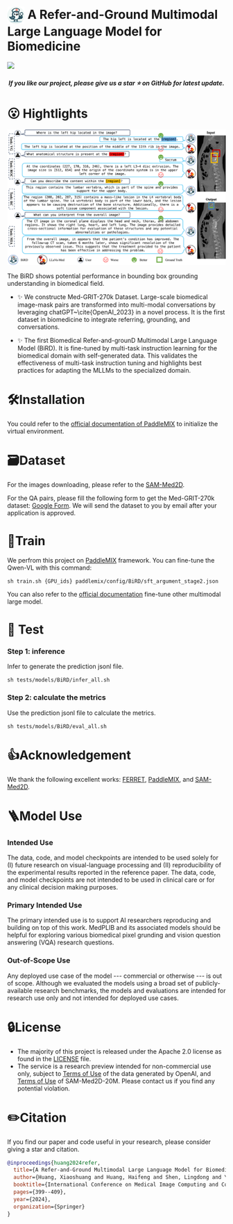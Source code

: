 
<!-- The official repository of the paper named 'A Refer-and-Ground Multimodal Large Language Model for Biomedicine' -->

# <img src="assets/logo.png" alt="Image" style="width: 40px; vertical-align: middle;"> A Refer-and-Ground Multimodal Large Language Model for Biomedicine 

<a src="https://img.shields.io/badge/cs.CV-2308.16184-b31b1b?logo=arxiv&logoColor=red" href="https://arxiv.org/abs/2406.18146"> <img src="https://img.shields.io/badge/cs.CV-2406.18146-b31b1b?logo=arxiv&logoColor=red">
</a> 

<h5 align="center"> If you like our project, please give us a star ⭐ on GitHub for latest update. 

<!-- <p align="center">
    <img src="assets/logo.png" width="150" style="margin-bottom: 0.2;"/>
<p>
<h2 align="center"> <a href="">A Refer-and-Ground Multimodal Large Language Model for Biomedicine</a></h2> -->





# 😮 Hightlights

<p align="center">
    <img src="assets/demo.png"  style="margin-bottom: 0.2;"/>
<p>

The BiRD shows potential performance in bounding box grounding understanding in biomedical field.


- ✨ We constructe Med-GRIT-270k Dataset. Large-scale biomedical image-mask pairs are transformed into multi-modal conversations by leveraging chatGPT~\cite{OpenAI_2023} in a novel process. It is the first dataset in biomedicine to integrate referring, grounding, and conversations. 


- ✨ The first Biomedical Refer-and-grounD Multimodal Large Language Model (BiRD). It is fine-tuned by multi-task instruction learning for the biomedical domain with self-generated data. This validates the effectiveness of multi-task instruction tuning and highlights best practices for adapting the MLLMs to the specialized domain.




# 🛠️Installation

You could refer to the [official documentation of PaddleMIX](https://github.com/PaddlePaddle/PaddleMIX "PaddleMIX") to initialize the virtual environment.

# 🗃️Dataset
For the images downloading, please refer to the [SAM-Med2D](https://github.com/OpenGVLab/SAM-Med2D).

For the QA pairs, please fill the following form to get the Med-GRIT-270k dataset: [Google Form](https://docs.google.com/forms/d/e/1FAIpQLSf3G6hsFjFEGj1yzrcFu1fHhcjviEUiMsy2W45_rbP57acQqQ/viewform?usp=sf_link "Google Form"). We will send the dataset to you by email after your application is approved.



# 📀Train

We perfrom this project on [PaddleMIX](https://github.com/PaddlePaddle/PaddleMIX "PaddleMIX") framework. You can fine-tune the Qwen-VL with this command:

```Shell
sh train.sh {GPU_ids} paddlemix/config/BiRD/sft_argument_stage2.json
```

You can also refer to the [official documentation](https://github.com/PaddlePaddle/PaddleMIX "PaddleMIX") fine-tune other multimodal large model.


# 🥭 Test

### Step 1: inference

Infer to generate the prediction jsonl file.
```Shell
sh tests/models/BiRD/infer_all.sh
```


### Step 2: calculate the metrics
Use the prediction jsonl file to calculate the metrics.
```Shell
sh tests/models/BiRD/eval_all.sh
```




# 👍Acknowledgement

We thank the following excellent works: [FERRET](https://arxiv.org/abs/2310.07704), [PaddleMIX](https://github.com/PaddlePaddle/PaddleMIX "PaddleMIX"), and [SAM-Med2D](https://github.com/OpenGVLab/SAM-Med2D).



# 🪜Model Use
### Intended Use
The data, code, and model checkpoints are intended to be used solely for (I) future research on visual-language processing and (II) reproducibility of the experimental results reported in the reference paper. The data, code, and model checkpoints are not intended to be used in clinical care or for any clinical decision making purposes.
### Primary Intended Use
The primary intended use is to support AI researchers reproducing and building on top of this work. MedPLIB and its associated models should be helpful for exploring various biomedical pixel grunding and vision question answering (VQA) research questions.
### Out-of-Scope Use
Any deployed use case of the model --- commercial or otherwise --- is out of scope. Although we evaluated the models using a broad set of publicly-available research benchmarks, the models and evaluations are intended for research use only and not intended for deployed use cases. 


# 🔒License
* The majority of this project is released under the Apache 2.0 license as found in the [LICENSE](https://github.com/ShawnHuang497/BiRD/blob/main/LICENSE) file.
* The service is a research preview intended for non-commercial use only, subject to [Terms of Use](https://openai.com/policies/terms-of-use) of the data generated by OpenAI, and [Terms of Use](https://openxlab.org.cn/datasets/GMAI/SA-Med2D-20M) of SAM-Med2D-20M. Please contact us if you find any potential violation.



# ✏️Citation
If you find our paper and code useful in your research, please consider giving a star and citation.

```BibTeX
@inproceedings{huang2024refer,
  title={A Refer-and-Ground Multimodal Large Language Model for Biomedicine},
  author={Huang, Xiaoshuang and Huang, Haifeng and Shen, Lingdong and Yang, Yehui and Shang, Fangxin and Liu, Junwei and Liu, Jia},
  booktitle={International Conference on Medical Image Computing and Computer-Assisted Intervention},
  pages={399--409},
  year={2024},
  organization={Springer}
}

```

